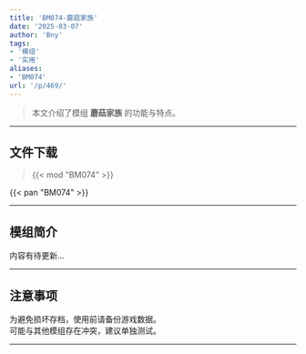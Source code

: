 ```yaml
---
title: 'BM074-蘑菇家族'
date: '2025-03-07'
author: 'Bny'
tags:
- '模组'
- '实用'
aliases:
- 'BM074'
url: '/p/469/'
---
```


> 本文介绍了模组 **蘑菇家族** 的功能与特点。

---

## 文件下载  

> {{< mod "BM074" >}}  

{{< pan "BM074" >}}  

---

## 模组简介

>  
内容有待更新...  

---

## 注意事项

>  
为避免损坏存档，使用前请备份游戏数据。  
可能与其他模组存在冲突，建议单独测试。  

---

